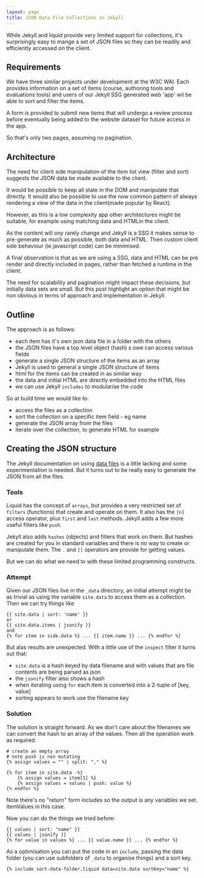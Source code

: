 ```yaml
---
layout: page
title: JSON Data File Collections in Jekyll
---
```


<div class="message">While Jekyll and liquid provide very limited support for collections, it's surprisingly easy to mange a set of JSON files so they can be readily and efficiently accessed on the client.
</div>

## Requirements

We have three similar projects under development at the W3C WAI. Each provides information on a set of items (course, authoring tools and evaluations tools) and users of our Jekyll SSG generated web 'app' wil be able to sort and filter the items.

A form is provided to submit new items that will undergo a review process before eventually being added to the website dataset for future access in the app.

So that's only two pages, assuming no pagination.

## Architecture

The need for client side manipulation of the item list view (filter and sort) suggests the JSON data be made available to the client.

It would be possible to keep all state in the DOM and manipulate that directly. It would also be possible to use the now common pattern of always rendering a view of the data in the client(made popular by React).

However, as this is a low complexity app other architectures might be suitable, for example using matching data and HTMLin the client.

As the content will ony rarely change and Jekyll is a SSG it makes sense to pre-generate as much as possible, both data and HTML. Then custom client side behaviour (ie javascript code) can be minimised.

A final observation is that as we are using a SSG, data and HTML can be pre render and directly included in pages, rather than fetched a runtime in the client.

The need for scalability and pagination might impact these decisions, but initially data sets are small. But this post highlight an option that might be non obvious in terms of approach and implementation in Jekyll.

## Outline

The approach is as follows:

- each item has it's own json data file in a folder with the others
- the JSON files have a top level object (hash) s owe can access various fields
- generate a single JSON structure of the items as an array
- Jekyll is used to general a single JSON structure of items
- html for the items can be created in as similar way
- the data and initial HTML are directly embedded into the HTML files
- we can use Jekyll `includes` to modularise the code

So at build time we would like to:

- access the files as a collection
- sort the collection on a specific item field - eg name
- generate the JSON array from the files
- iterate over the collection, to generate HTML for example

## Creating the JSON structure

The Jekyll documentation on using [data files](https://jekyllrb.com/docs/datafiles/) is a little lacking and some experimentation is needed. But it turns out to be really easy to generate the JSON from all the files.

### Tools

Liquid has the concept of `arrays`, but provides a very restricted set of `filters` (functions) that create and operate on them. It also has the `[n]` access operator, plus `first` and `last` methods. Jekyll adds a few more useful filters like `push`.

Jekyll also adds `hashes` (objects) and filters that work on them. But hashes are created for you in standard variables and there is no way to create or manipulate them. The `.` and `[]` operators are provide for getting values.

But we can do what we need to with these limited programming constructs.

### Attempt

Given our JSON files live in the `_data` directory, an initial attempt might be as trivial as using the variable `site.data` to access them as a collection. Then we can try things like

```liquid
{{ site.data | sort: 'name' }}
or
{{ site.data.items | jsonify }}
and
{% for item in side.data %} ... {{ item.name }} ... {% endfor %}

```

But alas results are unexpected. With a little use of the `inspect` filter it turns out that:

- `site.data` is a hash keyed by data filename and with values that are file contents are being parsed as json
- the `jsonify` filter also shows a hash
- when iterating using `for` each item is converted into a 2-tuple of [key, value]
- sorting appears to work use the filename key

### Solution

The solution is straight forward. As we don't care about the filenames we can convert the hash to an array of the values. Then all the operation work as required.

```liquid
# create an empty array
# note push is non mutating
{% assign values = "" | split: "," %}

{% for item in site.data -%}
    {% assign values = item[1] %}
    {% assign values = values | push: value %}
{% endfor %}
```

Note there's no "return" form includes so the output is any variables we set. itemValues in this case.

Now you can do the things we tried before:

```liquid
{{ values | sort: "name" }}
{{ values | jsonify }}
{% for value in values %} ... {{ value.name }} ... {% endfor %}
```

As a optimisation you can put the code in an `include`, passing the data folder (you can use subfolders of `_data` to organise things) and a sort key.

```liquid
{% include sort-data-folder.liquid data=site.data sortKey="name" %}
```
